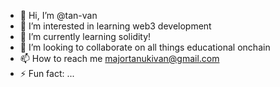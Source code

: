 - 👋 Hi, I’m @tan-van
- 👀 I’m interested in learning web3 development
- 🌱 I’m currently learning solidity!
- 💞️ I’m looking to collaborate on all things educational onchain 
- 📫 How to reach me majortanukivan@gmail.com 
- ⚡ Fun fact: ...

<!---
tan-van/tan-van is a ✨ special ✨ repository because its `README.md` (this file) appears on your GitHub profile.
You can click the Preview link to take a look at your changes.
--->
